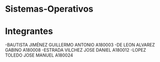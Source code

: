 # Sistemas-Operativos

# Integrantes
-BAUTISTA JIMÉNEZ GUILLERMO ANTONIO       A180003
-DE LEON ALVAREZ GABINO                   A180008
-ESTRADA VILCHEZ JOSE DANIEL              A180012
-LOPEZ TOLEDO JOSE MANUEL                 A180024
